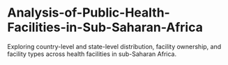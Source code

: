# Analysis-of-Public-Health-Facilities-in-Sub-Saharan-Africa
Exploring country-level and state-level distribution, facility ownership, and facility types across health facilities in sub-Saharan Africa.

